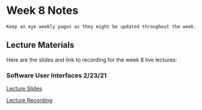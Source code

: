 Week 8 Notes
============================

```{note}
Keep an eye weekly pages as they might be updated throughout the week.
```

## Lecture Materials

Here are the slides and link to recording for the week 8 live lectures:

### Software User Interfaces 2/23/21
<a href="../../resources/INF134_Week_8_User_Interfaces.pdf">Lecture Slides</a>


[Lecture Recording](https://uci.yuja.com/V/Video?v=2641067&node=9561614&a=499998704&autoplay=1)

